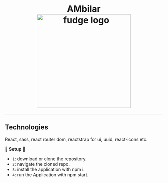 <h1 align="center">
  AMbilar 
  <br>
  <img src="https://icons-for-free.com/iconfiles/png/512/design+development+facebook+framework+mobile+react+icon-1320165723839064798.png" alt="fudge logo" title="fudge logo" width="300">
  <br>
</h1>


<hr />


## Technologies

React, sass, react router dom, reactstrap for ui, uuid, react-icons etc.


**🚨 Setup 🚨**

- `1`: download or clone the repository.
- `2`: navigate the cloned repo.
- `3`: install the application with npm i.
- `4`: run the Application with npm start.